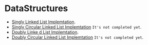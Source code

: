 # DataStructures

- [Singly Linked List Implemtation](./SinglylLinkedList.cpp).
- [Singly Circular Linked List Implemtation](./SinglyCircularLinkedList.cpp) `It's not completed yet`.
- [Doubly Linke d List Implemtation](./DoublyLinkedList.cpp).
- [Doubly Circular Linked List Implemtation](./DoublyCircularLinkedList.cpp) `It's not completed yet`.
